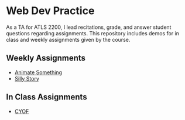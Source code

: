 # Web Dev Practice
As a TA for ATLS 2200, I lead recitations, grade, and answer student questions regarding assignments. This repository includes demos for in class and weekly assignments given by the course. 
## Weekly Assignments
* [Animate Something](https://gibo8481.github.io/Intro-to-Web/animate-something/wa8.html)
* [Silly Story](https://gibo8481.github.io/Intro-to-Web/silly-story/wa10.html)
## In Class Assignments
* [CYOF](https://gibo8481.github.io/Intro-to-Web/cyof/function-start.html)

